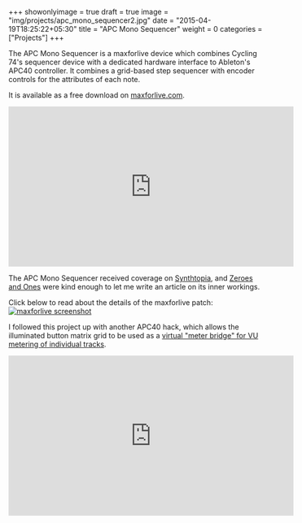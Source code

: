 +++
showonlyimage = true
draft = true
image = "img/projects/apc_mono_sequencer2.jpg"
date = "2015-04-19T18:25:22+05:30"
title = "APC Mono Sequencer"
weight = 0
categories = ["Projects"]
+++

The APC Mono Sequencer is a maxforlive device which combines Cycling 74's sequencer device with a dedicated hardware interface to Ableton's APC40 controller. It combines a grid-based step sequencer with encoder controls for the attributes of each note.
<!--more-->

It is available as a free download on [maxforlive.com](http://maxforlive.com/library/device/2644/apc-mono-sequencer).

<iframe width="560" height="315" src="https://www.youtube.com/embed/FG0_c5RODrE" frameborder="0" allow="autoplay; encrypted-media" allowfullscreen></iframe>

The APC Mono Sequencer received coverage on [Synthtopia](https://www.synthtopia.com/content/2014/11/24/introducing-the-apc-mono-sequencer-max-for-live/), and [Zeroes and Ones](http://alijamieson.co.uk/2014/11/hacking-hardware-control-maxforlive/) were kind enough to let me write an article on its inner workings.

Click below to read about the details of the maxforlive patch:
[![maxforlive screenshot](/img/projects/apc_mono_maxforlive.png)](http://alijamieson.co.uk/2014/11/hacking-hardware-control-maxforlive/)

I followed this project up with another APC40 hack, which allows the illuminated button matrix grid to be used as a [virtual "meter bridge" for VU metering of individual tracks](http://alijamieson.co.uk/2015/04/levels-apc40-remix-vu-metering-in-hardware-with-remote-scripts/).
<iframe width="560" height="315" src="https://www.youtube.com/embed/7XMuwD9cy20" frameborder="0" allow="autoplay; encrypted-media" allowfullscreen></iframe>